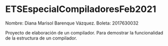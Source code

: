# ETSEspecialCompiladoresFeb2021

Nombre: Diana Marisol Barenque Vázquez.
Boleta: 2017630032

Proyecto de elaboración de un compilador. Para demostrar la funcionalidad de la estructura de un compilador.
